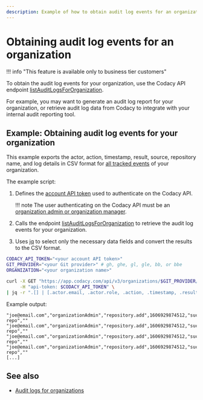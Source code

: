 ```yaml
---
description: Example of how to obtain audit log events for an organization using the Codacy API endpoint listAuditLogsForOrganization.
---
```


# Obtaining audit log events for an organization

!!! info "This feature is available only to business tier customers"

To obtain the audit log events for your organization, use the Codacy API endpoint [<span class="skip-vale">listAuditLogsForOrganization</span>](https://api.codacy.com/api/api-docs#codacy-api-organization).<!--TODO PLUTO-952 Update link-->

For example, you may want to generate an audit log report for your organization, or retrieve audit log data from Codacy to integrate with your internal audit reporting tool.

## Example: Obtaining audit log events for your organization

This example exports the actor, action, timestamp, result, source, repository name, and log details in CSV format for [all tracked events](../../organizations/audit-logs-for-organizations.md) of your organization.

The example script:

1.  Defines the [account API token](../api-tokens.md#account-api-tokens) used to authenticate on the Codacy API.

    !!! note
        The user authenticating on the Codacy API must be an [organization admin or organization manager](../../organizations/roles-and-permissions-for-organizations.md).

1.  Calls the endpoint [<span class="skip-vale">listAuditLogsForOrganization</span>](https://api.codacy.com/api/api-docs#codacy-api-organization) to retrieve the audit log events for your organization.<!--TODO PLUTO-952 Update link-->
1.  Uses [jq](https://github.com/stedolan/jq) to select only the necessary data fields and convert the results to the CSV format.<!--TODO PLUTO-952 Confirm pagination usage-->

```bash
CODACY_API_TOKEN="<your account API token>"
GIT_PROVIDER="<your Git provider>" # gh, ghe, gl, gle, bb, or bbe
ORGANIZATION="<your organization name>"

curl -X GET "https://app.codacy.com/api/v3/organizations/$GIT_PROVIDER/$ORGANIZATION/audit" \
     -H "api-token: $CODACY_API_TOKEN" \
| jq -r ".[] | [.actor.email, .actor.role, .action, .timestamp, .result, .source, .repositoryName, .requestDetails] | @csv"
```

Example output:<!--TODO PLUTO-952 Update output-->

```text
"joe@email.com","organizationAdmin","repository.add",1606929874512,"succeed","UI","service-repo",""
"joe@email.com","organizationAdmin","repository.add",1606929874512,"succeed","UI","service-repo",""
"joe@email.com","organizationAdmin","repository.add",1606929874512,"succeed","UI","service-repo",""
"joe@email.com","organizationAdmin","repository.add",1606929874512,"succeed","UI","service-repo",""
[...]
```

## See also

-   [Audit logs for organizations](../../organizations/audit-logs-for-organizations.md)
